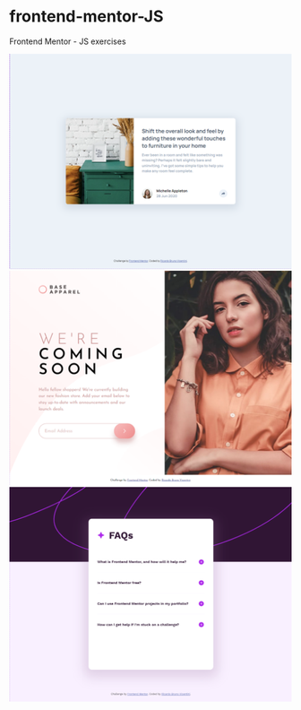 # frontend-mentor-JS
 Frontend Mentor - JS exercises
 
![](article-preview-component/images/screenshot-1.png)
![](base-apparel-coming-soon/images/screenshot-1.png)
![](faq-accordion/assets/images/screenshot-1.png)
 

